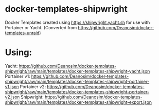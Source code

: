 # docker-templates-shipwright
Docker Templates created using https://shipwright.yacht.sh for use with Portainer or Yacht. (Converted from https://github.com/Deanosim/docker-templates-unraid)

# Using:
Yacht: https://github.com/Deanosim/docker-templates-shipwright/raw/main/templates/docker-templates-shipwright-yacht.json
Portainer v1: https://github.com/Deanosim/docker-templates-shipwright/raw/main/templates/docker-templates-shipwright-portainer-v1.json
Portainer v2: https://github.com/Deanosim/docker-templates-shipwright/raw/main/templates/docker-templates-shipwright-portainer-v2.json
Shipwright: https://github.com/Deanosim/docker-templates-shipwright/raw/main/templates/docker-templates-shipwright-export.json

